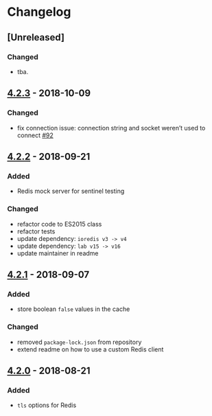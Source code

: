 # Changelog

## [Unreleased]

### Changed
- tba.


## [4.2.3](https://github.com/hapijs/catbox-redis/compare/v4.2.2...v4.2.3) - 2018-10-09

### Changed
- fix connection issue: connection string and socket weren’t used to connect [#92](https://github.com/hapijs/catbox-redis/issues/92)


## [4.2.2](https://github.com/hapijs/catbox-redis/compare/v4.2.1...v4.2.2) - 2018-09-21

### Added
- Redis mock server for sentinel testing


### Changed
- refactor code to ES2015 class
- refactor tests
- update dependency: `ioredis v3 -> v4`
- update dependency: `lab v15 -> v16`
- update maintainer in readme


## [4.2.1](https://github.com/hapijs/catbox-redis/compare/v4.2.0...v4.2.1) - 2018-09-07

### Added
- store boolean `false` values in the cache


### Changed
- removed `package-lock.json` from repository
- extend readme on how to use a custom Redis client


## [4.2.0](https://github.com/hapijs/catbox-redis/compare/v4.1.0...v4.2.0) - 2018-08-21

### Added
- `tls` options for Redis
